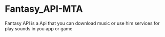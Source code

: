 # Fantasy_API-MTA
Fantasy API is a Api that you can download music or use him services for play sounds in you app or game
